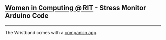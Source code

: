 ## [Women in Computing @ RIT](http://wic.rit.edu) - Stress Monitor Arduino Code
---

The Wristband comes with a [companion app](https://github.com/Women-in-Computing-at-RIT/Wearables-App).

